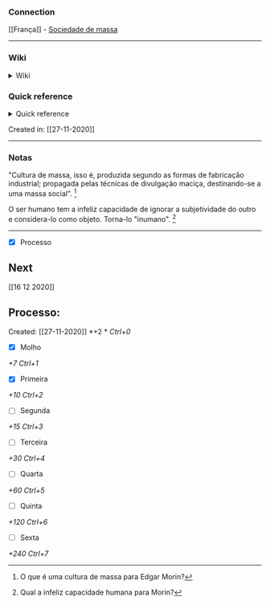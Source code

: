 ### Connection

[[França]] - [Sociedade de massa](Sociedade%20de%20massa.md)

---

### Wiki

<details>
	<summary> Wiki </summary>
  <a href="https://www.wikiwand.com/pt/Edgar Morin">GO!</a>
</details>

### Quick reference

<details>
	<summary> Quick reference </summary>
	
	antropólogo francês
</details>

Created in: [[27-11-2020]]

---
### Notas

"Cultura de massa, isso é, produzida segundo as formas de fabricação industrial; propagada pelas técnicas de divulgação maciça, destinando-se a uma massa social". [^1]

[^1]: O que é uma cultura de massa para Edgar Morin?


O ser humano tem a infeliz capacidade de ignorar a subjetividade do outro e considera-lo como objeto. Torna-lo "inumano". [^2]

[^2]: Qual a infeliz capacidade humana para Morin?


---

- [x] Processo

## Next
[[16 12 2020]]
## Processo:
Created: [[27-11-2020]]
*+2 *  *Ctrl+0*
- [x] Molho  

*+7*  *Ctrl+1*

- [x] Primeira 

*+10*  *Ctrl+2*

- [ ] Segunda

*+15*  *Ctrl+3*

- [ ] Terceira 

*+30*  *Ctrl+4*

- [ ] Quarta 

*+60*  *Ctrl+5*

- [ ] Quinta 

*+120*  *Ctrl+6*

- [ ] Sexta 

*+240*  *Ctrl+7*
